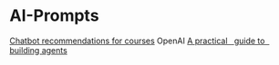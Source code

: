 # AI-Prompts

[Chatbot recommendations for courses](https://cloud.google.com/vertex-ai/generative-ai/docs/prompt-gallery/samples/write_and_generate_chatbot_recommendations_for_courses)
OpenAI [A practical   guide to   building agents](https://cdn.openai.com/business-guides-and-resources/a-practical-guide-to-building-agents.pdf)
